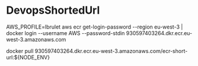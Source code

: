 # DevopsShortedUrl

AWS_PROFILE=lbrulet aws ecr get-login-password --region eu-west-3 | docker login --username AWS --password-stdin 930597403264.dkr.ecr.eu-west-3.amazonaws.com

docker pull 930597403264.dkr.ecr.eu-west-3.amazonaws.com/ecr-short-url:${NODE_ENV}
